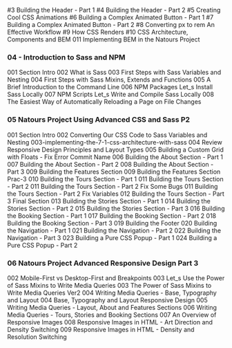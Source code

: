 #3 Building the Header - Part 1
#4 Building the Header - Part 2
#5 Creating Cool CSS Animations
#6 Building a Complex Animated Button - Part 1
#7 Building a Complex Animated Button - Part 2
#8 Converting px to rem An Effective Workflow
#9 How CSS Renders
#10 CSS Architecture, Components and BEM
011 Implementing BEM in the Natours Project

### 04 - Introduction to Sass and NPM

001 Section Intro
002 What is Sass
003 First Steps with Sass Variables and Nesting
004 First Steps with Sass Mixins, Extends and Functions
005 A Brief Introduction to the Command Line
006 NPM Packages Let_s Install Sass Locally
007 NPM Scripts Let_s Write and Compile Sass Locally
008 The Easiest Way of Automatically Reloading a Page on File Changes

### 05 Natours Project Using Advanced CSS and Sass P2

001 Section Intro
002 Converting Our CSS Code to Sass Variables and Nesting
003-implementing-the-7-1-css-architecture-with-sass
004 Review Responsive Design Principles and Layout Types
005 Building a Custom Grid with Floats - Fix Error Commit Name
006 Building the About Section - Part 1
007 Building the About Section - Part 2
008 Building the About Section - Part 3
009 Building the Features Section
009 Building the Features Section Prac-3
010 Building the Tours Section - Part 1
011 Building the Tours Section - Part 2
011 Building the Tours Section - Part 2 Fix Some Bugs
011 Building the Tours Section - Part 2 Fix Variables
012 Building the Tours Section - Part 3 Final Section
013 Building the Stories Section - Part 1
014 Building the Stories Section - Part 2
015 Building the Stories Section - Part 3
016 Building the Booking Section - Part 1
017 Building the Booking Section - Part 2
018 Building the Booking Section - Part 3
019 Building the Footer
020 Building the Navigation - Part 1
021 Building the Navigation - Part 2
022 Building the Navigation - Part 3
023 Building a Pure CSS Popup - Part 1
024 Building a Pure CSS Popup - Part 2

### 06 Natours Project Advanced Responsive Design Part 3

002 Mobile-First vs Desktop-First and Breakpoints
003 Let_s Use the Power of Sass Mixins to Write Media Queries
003 The Power of Sass Mixins to Write Media Queries Ver2
004 Writing Media Queries - Base, Typography and Layout
004 Base, Typography and Layout Responsive Design
005 Writing Media Queries - Layout, About and Features Sections
006 Writing Media Queries - Tours, Stories and Booking Sections
007 An Overview of Responsive Images
008 Responsive Images in HTML - Art Direction and Density Switching
009 Responsive Images in HTML - Density and Resolution Switching